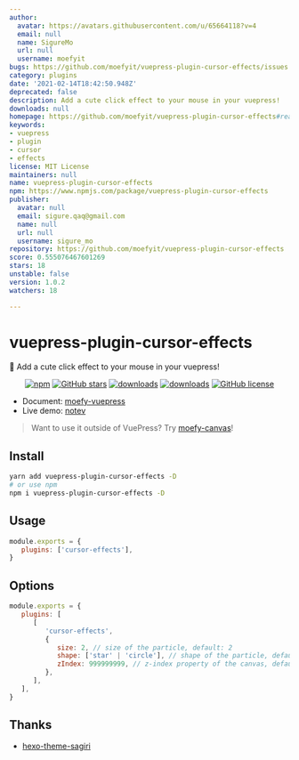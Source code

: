 ```yaml
---
author:
  avatar: https://avatars.githubusercontent.com/u/65664118?v=4
  email: null
  name: SigureMo
  url: null
  username: moefyit
bugs: https://github.com/moefyit/vuepress-plugin-cursor-effects/issues
category: plugins
date: '2021-02-14T18:42:50.948Z'
deprecated: false
description: Add a cute click effect to your mouse in your vuepress!
downloads: null
homepage: https://github.com/moefyit/vuepress-plugin-cursor-effects#readme
keywords:
- vuepress
- plugin
- cursor
- effects
license: MIT License
maintainers: null
name: vuepress-plugin-cursor-effects
npm: https://www.npmjs.com/package/vuepress-plugin-cursor-effects
publisher:
  avatar: null
  email: sigure.qaq@gmail.com
  name: null
  url: null
  username: sigure_mo
repository: https://github.com/moefyit/vuepress-plugin-cursor-effects
score: 0.555076467601269
stars: 18
unstable: false
version: 1.0.2
watchers: 18

---
```


# vuepress-plugin-cursor-effects <GitHubLink repo="moefyit/vuepress-plugin-cursor-effects"/>

:tada: Add a cute click effect to your mouse in your vuepress!

<p align="center">
   <a href="https://www.npmjs.com/package/vuepress-plugin-cursor-effects" target="_blank"><img alt="npm" src="https://img.shields.io/npm/v/vuepress-plugin-cursor-effects.svg"></a>
   <a href="https://github.com/moefyit/vuepress-plugin-cursor-effects/stargazers" target="_blank"><img alt="GitHub stars" src="https://img.shields.io/github/stars/moefyit/vuepress-plugin-cursor-effects"></a>
   <a href="https://www.npmjs.com/package/vuepress-plugin-cursor-effects" target="_blank"><img alt="downloads" src="https://img.shields.io/npm/dt/vuepress-plugin-cursor-effects.svg"></a>
   <a href="https://www.npmjs.com/package/vuepress-plugin-cursor-effects" target="_blank"><img alt="downloads" src="https://img.shields.io/npm/dm/vuepress-plugin-cursor-effects.svg"></a>
   <a href="https://github.com/moefyit/vuepress-plugin-cursor-effects/blob/main/LICENSE" target="_blank"><img alt="GitHub license" src="https://img.shields.io/github/license/moefyit/vuepress-plugin-cursor-effects"></a>
</p>

-  Document: [moefy-vuepress](https://moefyit.github.io/moefy-vuepress/)
-  Live demo: [notev](https://nyakku.moe/)

> Want to use it outside of VuePress? Try [moefy-canvas](https://github.com/moefyit/moefy-canvas)!

## Install

```bash
yarn add vuepress-plugin-cursor-effects -D
# or use npm
npm i vuepress-plugin-cursor-effects -D
```

## Usage

```javascript
module.exports = {
   plugins: ['cursor-effects'],
}
```

## Options

```js
module.exports = {
   plugins: [
      [
         'cursor-effects',
         {
            size: 2, // size of the particle, default: 2
            shape: ['star' | 'circle'], // shape of the particle, default: 'star'
            zIndex: 999999999, // z-index property of the canvas, default: 999999999
         },
      ],
   ],
}
```

## Thanks

-  [hexo-theme-sagiri](https://github.com/DIYgod/diygod.me/blob/master/themes/sagiri/src/cursor-effects.js)
